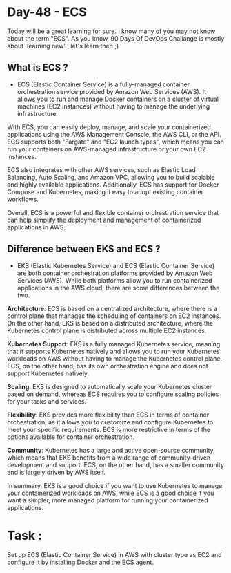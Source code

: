 # Day-48 - ECS

Today will be a great learning for sure. I know many of you may not know about the term "ECS". As you know, 90 Days Of DevOps Challange is mostly about 'learning new' , let's learn then ;)

## What is ECS ? 
- ECS (Elastic Container Service) is a fully-managed container orchestration service provided by Amazon Web Services (AWS). It allows you to run and manage Docker containers on a cluster of virtual machines (EC2 instances) without having to manage the underlying infrastructure.

With ECS, you can easily deploy, manage, and scale your containerized applications using the AWS Management Console, the AWS CLI, or the API. ECS supports both "Fargate" and "EC2 launch types", which means you can run your containers on AWS-managed infrastructure or your own EC2 instances.

ECS also integrates with other AWS services, such as Elastic Load Balancing, Auto Scaling, and Amazon VPC, allowing you to build scalable and highly available applications. Additionally, ECS has support for Docker Compose and Kubernetes, making it easy to adopt existing container workflows.

Overall, ECS is a powerful and flexible container orchestration service that can help simplify the deployment and management of containerized applications in AWS.

## Difference between EKS and ECS ?
- EKS (Elastic Kubernetes Service) and ECS (Elastic Container Service) are both container orchestration platforms provided by Amazon Web Services (AWS). While both platforms allow you to run containerized applications in the AWS cloud, there are some differences between the two.

**Architecture**:
ECS is based on a centralized architecture, where there is a control plane that manages the scheduling of containers on EC2 instances. On the other hand, EKS is based on a distributed architecture, where the Kubernetes control plane is distributed across multiple EC2 instances.

**Kubernetes Support**:
EKS is a fully managed Kubernetes service, meaning that it supports Kubernetes natively and allows you to run your Kubernetes workloads on AWS without having to manage the Kubernetes control plane. ECS, on the other hand, has its own orchestration engine and does not support Kubernetes natively.

**Scaling**:
EKS is designed to automatically scale your Kubernetes cluster based on demand, whereas ECS requires you to configure scaling policies for your tasks and services.

**Flexibility**:
EKS provides more flexibility than ECS in terms of container orchestration, as it allows you to customize and configure Kubernetes to meet your specific requirements. ECS is more restrictive in terms of the options available for container orchestration.

**Community**:
Kubernetes has a large and active open-source community, which means that EKS benefits from a wide range of community-driven development and support. ECS, on the other hand, has a smaller community and is largely driven by AWS itself.

In summary, EKS is a good choice if you want to use Kubernetes to manage your containerized workloads on AWS, while ECS is a good choice if you want a simpler, more managed platform for running your containerized applications.

# Task :
Set up ECS (Elastic Container Service) in AWS with cluster type as EC2 and configure it by installing Docker and the ECS agent.





